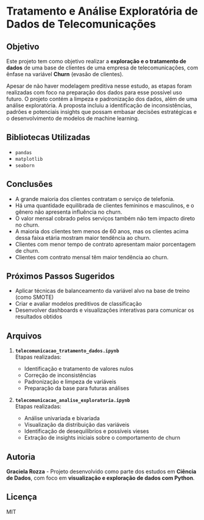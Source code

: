 # Tratamento e Análise Exploratória de Dados de Telecomunicações

## Objetivo

Este projeto tem como objetivo realizar a **exploração e o tratamento de dados** de uma base de clientes de uma empresa de telecomunicações, com ênfase na variável **Churn** (evasão de clientes). 

Apesar de não haver modelagem preditiva nesse estudo, as etapas foram realizadas com foco na preparação dos dados para esse possível uso futuro. O projeto contém a limpeza e padronização dos dados, além de uma análise exploratória. A proposta incluiu a identificação de inconsistências, padrões e potenciais insights que possam embasar decisões estratégicas e o desenvolvimento de modelos de machine learning.

## Bibliotecas Utilizadas

- `pandas`
- `matplotlib`
- `seaborn`

## Conclusões

- A grande maioria dos clientes contratam o serviço de telefonia.
- Há uma quantidade equilibrada de clientes femininos e masculinos, e o gênero não apresenta influência no churn.
- O valor mensal cobrado pelos serviços também não tem impacto direto no churn.
- A maioria dos clientes tem menos de 60 anos, mas os clientes acima dessa faixa etária mostram maior tendência ao churn.
- Clientes com menor tempo de contrato apresentam maior porcentagem de churn.
- Clientes com contrato mensal têm maior tendência ao churn.

## Próximos Passos Sugeridos

- Aplicar técnicas de balanceamento da variável alvo na base de treino (como SMOTE)
- Criar e avaliar modelos preditivos de classificação  
- Desenvolver dashboards e visualizações interativas para comunicar os resultados obtidos

## Arquivos

1. **`telecomunicacao_tratamento_dados.ipynb`**  
   Etapas realizadas:
   - Identificação e tratamento de valores nulos  
   - Correção de inconsistências  
   - Padronização e limpeza de variáveis  
   - Preparação da base para futuras análises

2. **`telecomunicacao_analise_exploratoria.ipynb`**  
   Etapas realizadas:
   - Análise univariada e bivariada  
   - Visualização da distribuição das variáveis  
   - Identificação de desequilíbrios e possíveis vieses  
   - Extração de insights iniciais sobre o comportamento de churn

## Autoria

**Graciela Rozza** - Projeto desenvolvido como parte dos estudos em **Ciência de Dados**, com foco em **visualização e exploração de dados com Python**.

## Licença

MIT
